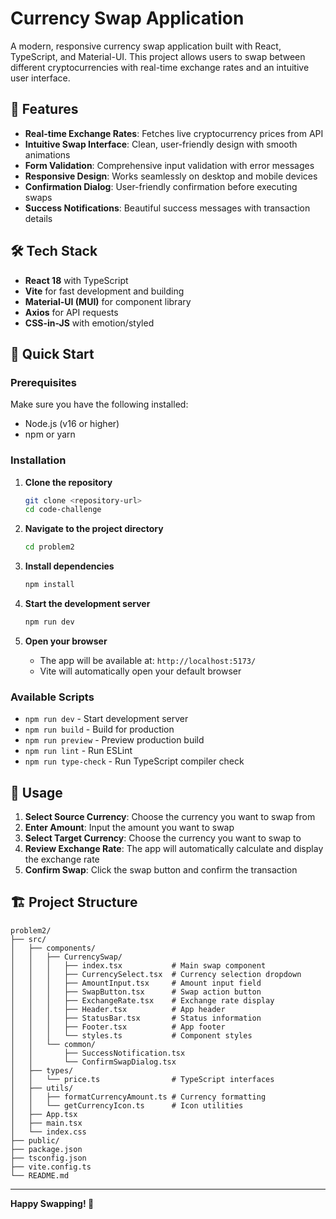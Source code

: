 # Currency Swap Application

A modern, responsive currency swap application built with React, TypeScript, and Material-UI. This project allows users to swap between different cryptocurrencies with real-time exchange rates and an intuitive user interface.

## 🌟 Features

-   **Real-time Exchange Rates**: Fetches live cryptocurrency prices from API
-   **Intuitive Swap Interface**: Clean, user-friendly design with smooth animations
-   **Form Validation**: Comprehensive input validation with error messages
-   **Responsive Design**: Works seamlessly on desktop and mobile devices
-   **Confirmation Dialog**: User-friendly confirmation before executing swaps
-   **Success Notifications**: Beautiful success messages with transaction details

## 🛠 Tech Stack

-   **React 18** with TypeScript
-   **Vite** for fast development and building
-   **Material-UI (MUI)** for component library
-   **Axios** for API requests
-   **CSS-in-JS** with emotion/styled

## 🚀 Quick Start

### Prerequisites

Make sure you have the following installed:

-   Node.js (v16 or higher)
-   npm or yarn

### Installation

1. **Clone the repository**

    ```bash
    git clone <repository-url>
    cd code-challenge
    ```

2. **Navigate to the project directory**

    ```bash
    cd problem2
    ```

3. **Install dependencies**

    ```bash
    npm install
    ```

4. **Start the development server**

    ```bash
    npm run dev
    ```

5. **Open your browser**
    - The app will be available at: `http://localhost:5173/`
    - Vite will automatically open your default browser

### Available Scripts

-   `npm run dev` - Start development server
-   `npm run build` - Build for production
-   `npm run preview` - Preview production build
-   `npm run lint` - Run ESLint
-   `npm run type-check` - Run TypeScript compiler check

## 🎯 Usage

1. **Select Source Currency**: Choose the currency you want to swap from
2. **Enter Amount**: Input the amount you want to swap
3. **Select Target Currency**: Choose the currency you want to swap to
4. **Review Exchange Rate**: The app will automatically calculate and display the exchange rate
5. **Confirm Swap**: Click the swap button and confirm the transaction

## 🏗 Project Structure

```
problem2/
├── src/
│   ├── components/
│   │   ├── CurrencySwap/
│   │   │   ├── index.tsx           # Main swap component
│   │   │   ├── CurrencySelect.tsx  # Currency selection dropdown
│   │   │   ├── AmountInput.tsx     # Amount input field
│   │   │   ├── SwapButton.tsx      # Swap action button
│   │   │   ├── ExchangeRate.tsx    # Exchange rate display
│   │   │   ├── Header.tsx          # App header
│   │   │   ├── StatusBar.tsx       # Status information
│   │   │   ├── Footer.tsx          # App footer
│   │   │   └── styles.ts           # Component styles
│   │   └── common/
│   │       ├── SuccessNotification.tsx
│   │       └── ConfirmSwapDialog.tsx
│   ├── types/
│   │   └── price.ts                # TypeScript interfaces
│   ├── utils/
│   │   ├── formatCurrencyAmount.ts # Currency formatting
│   │   └── getCurrencyIcon.ts      # Icon utilities
│   ├── App.tsx
│   ├── main.tsx
│   └── index.css
├── public/
├── package.json
├── tsconfig.json
├── vite.config.ts
└── README.md
```

---

**Happy Swapping! 🚀**
